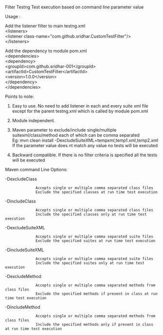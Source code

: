 
Filter Testng Test execution based on command line parameter value

Usage :

Add the listener filter to main testng.xml<br>
&lt;listeners&gt;<br>
     &lt;listener class-name="com.github.sridhar.CustomTestFilter"/&gt;<br>
 &lt;/listeners&gt;<br>

Add the dependency to module pom.xml<br>
 &lt;dependencies&gt;<br>
        &lt;dependency><br>
            &lt;groupId&gt;com.github.sridhar-001&lt;/groupId&gt;<br>
            &lt;artifactId&gt;CustomTestFilter&lt;/artifactId&gt;<br>
            &lt;version&gt;1.0.0&lt;/version&gt;<br>
        &lt;/dependency&gt;<br>
 &lt;/dependencies&gt;<br>

 Points to note:
 1) Easy to use. No need to add listener in each and every suite xml file except for the parent testng.xml which is called by module pom.xml<br>
 
 2) Module independent.<br>
 
 3) Maven parameter to exclude/include single/multiple suitexml/class/method each of which can be comma separated<br>
 Eg: mvn clean install -DexcludeSuiteXML=tempxml,temp1.xml,temp2.xml<br>
       If the parameter value does nt match any value no tests will be executed<br>
       
 4) Backward compatible. If there is no filter criteria is specified all the tests will be executed<br>

Maven command Line Options:

-DexcludeClass

                  Accepts single or multiple comma separated class files
				  Exclude the specified classes at run time test execution

-DincludeClass

                  Accepts single or multiple comma separated class files
				  Include the specified classes only at run time test execution

-DexcludeSuiteXML

                  Accepts single or multiple comma separated suite files
				  Exclude the specified suites at run time test execution

-DincludeSuiteXML

                  Accepts single or multiple comma separated suite files
				  Include the specified suites only at run time test execution

-DexcludeMethod

                  Accepts single or multiple comma separated methods from class files
				  Exclude the specified methods if present in class at run time test execution

-DincludeMethod

                  Accepts single or multiple comma separated methods from class files
				  Include the specified methods only if present in class at run time test execution




